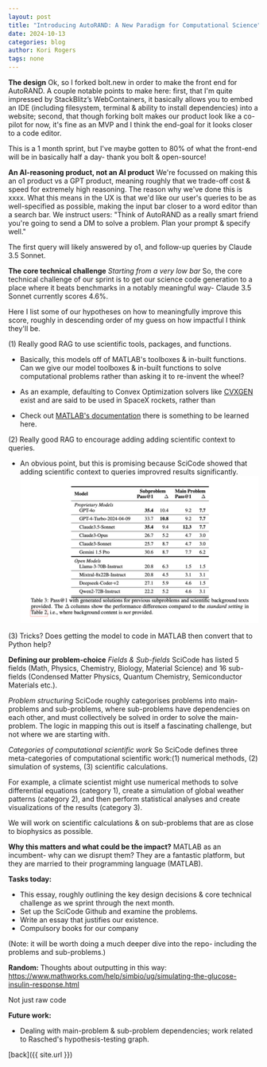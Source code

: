 ```yaml
---
layout: post
title: "Introducing AutoRAND: A New Paradigm for Computational Science"
date: 2024-10-13
categories: blog
author: Kori Rogers
tags: none
---
```

**The design**
Ok, so I forked bolt.new in order to make the front end for AutoRAND. A couple notable points to make here: first, that I'm quite impressed by StackBlitz’s WebContainers, it basically allows you to embed an IDE (including filesystem, terminal & ability to install dependencies) into a website; second, that though forking bolt makes our product look like a co-pilot for now, it's fine as an MVP and I think the end-goal for it looks closer to a code editor. 

This is a 1 month sprint, but I've maybe gotten to 80% of what the front-end will be in basically half a day- thank you bolt & open-source!

**An AI-reasoning product, not an AI product**
We're focussed on making this an o1 product vs a GPT product, meaning roughly that we trade-off cost & speed for extremely high reasoning. The reason why we've done this is xxxx. What this means in the UX is that we'd like our user's queries to be as well-specified as possible, making the input bar closer to a word editor than a search bar. We instruct users: "Think of AutoRAND as a really smart friend you're going to send a DM to solve a problem. Plan your prompt & specify well." 

The first query will likely answered by o1, and follow-up queries by Claude 3.5 Sonnet. 

**The core technical challenge**
*Starting from a very low bar*
So, the core technical challenge of our sprint is to get our science code generation to a place where it beats benchmarks in a notably meaningful way- Claude 3.5 Sonnet currently scores 4.6%.

Here I list some of our hypotheses on how to meaningfully improve this score, roughly in descending order of my guess on how impactful I think they'll be. 

(1) Really good RAG to use scientific tools, packages, and functions. 
- Basically, this models off of MATLAB's toolboxes & in-built functions. Can we give our model toolboxes & in-built functions to solve computational problems rather than asking it to re-invent the wheel?

- As an example, defaulting to Convex Optimization solvers like [CVXGEN](CVXGEN) exist and are said to be used in SpaceX rockets, rather than 

- Check out [MATLAB's documentation](https://www.mathworks.com/help/index.html?s_tid=CRUX_lftnav) there is something to be learned here.

(2) Really good RAG to encourage adding adding scientific context to queries. 
- An obvious point, but this is promising because SciCode showed that adding scientific context to queries improvred results significantly. 
![SciCode Background](/assets/img/sci-code-background.png)

(3) Tricks? Does getting the model to code in MATLAB then convert that to Python help?


**Defining our problem-choice**
*Fields & Sub-fields*
SciCode has listed 5 fields (Math, Physics, Chemistry, Biology, Material Science) and 16 sub-fields (Condensed Matter Physics, Quantum Chemistry, Semiconductor Materials etc.). 

*Problem structuring*
SciCode roughly categorises problems into main-problems and sub-problems, where sub-problems have dependencies on each other, and must collectively be solved in order to solve the main-problem. The logic in mapping this out is itself a fascinating challenge, but not where we are starting with.  

*Categories of computational scientific work*
So SciCode defines three meta-categories of computational scientific work:(1) numerical methods, (2) simulation of systems, (3) scientific calculations.

For example, a climate scientist might use numerical methods to solve differential equations (category 1), create a simulation of global weather patterns (category 2), and then perform statistical analyses and create visualizations of the results (category 3).

We will work on scientific calculations & on sub-problems that are as close to biophysics as possible. 

**Why this matters and what could be the impact?**
MATLAB as an incumbent- why can we disrupt them? They are a fantastic platform, but they are married to their programming language (MATLAB).


**Tasks today:**
- This essay, roughly outlining the key design decisions & core technical challenge as we sprint through the next month. 
- Set up the SciCode Github and examine the problems. 
- Write an essay that justifies our existence. 
- Compulsory books for our company

(Note: it will be worth doing a much deeper dive into the repo- including the problems and sub-problems.)

**Random:**
Thoughts about outputting in this way: https://www.mathworks.com/help/simbio/ug/simulating-the-glucose-insulin-response.html

Not just raw code


**Future work:**
- Dealing with main-problem & sub-problem dependencies; work related to Rasched's hypothesis-testing graph. 

[back]({{ site.url }})